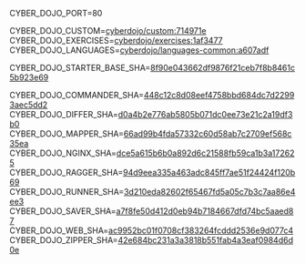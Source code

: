 
CYBER_DOJO_PORT=80<br/>

CYBER_DOJO_CUSTOM=[cyberdojo/custom:714971e](https://github.com/cyber-dojo/custom/commit/714971eb44f2add20de2397bfb5279c306dbdea9)<br/>
CYBER_DOJO_EXERCISES=[cyberdojo/exercises:1af3477](https://github.com/cyber-dojo/exercises/commit/1af3477696fc6459d963a204139a415347aa1138)<br/>
CYBER_DOJO_LANGUAGES=[cyberdojo/languages-common:a607adf](https://github.com/cyber-dojo/languages/commit/a607adfbc1f6a5fa46b1b8e59f74b37699c48500)<br/>

CYBER_DOJO_STARTER_BASE_SHA=[8f90e043662df9876f21ceb7f8b8461c5b923e69](https://github.com/cyber-dojo/starter-base/commit/8f90e043662df9876f21ceb7f8b8461c5b923e69)<br/>

CYBER_DOJO_COMMANDER_SHA=[448c12c8d08eef4758bbd684dc7d22993aec5dd2](https://github.com/cyber-dojo/commander/commit/448c12c8d08eef4758bbd684dc7d22993aec5dd2)<br/>
CYBER_DOJO_DIFFER_SHA=[d0a4b2e776ab5805b071dc0ee73e21c2a19df3b0](https://github.com/cyber-dojo/differ/commit/d0a4b2e776ab5805b071dc0ee73e21c2a19df3b0)<br/>
CYBER_DOJO_MAPPER_SHA=[66ad99b4fda57332c60d58ab7c2709ef568c35ea](https://github.com/cyber-dojo/mapper/commit/66ad99b4fda57332c60d58ab7c2709ef568c35ea)<br/>
CYBER_DOJO_NGINX_SHA=[dce5a615b6b0a892d6c21588fb59ca1b3a172625](https://github.com/cyber-dojo/nginx/commit/dce5a615b6b0a892d6c21588fb59ca1b3a172625)<br/>
CYBER_DOJO_RAGGER_SHA=[94d9eea335a463adc845ff7ae51f24424f120b69](https://github.com/cyber-dojo/ragger/commit/94d9eea335a463adc845ff7ae51f24424f120b69)<br/>
CYBER_DOJO_RUNNER_SHA=[3d210eda82602f65467fd5a05c7b3c7aa86e4ee3](https://github.com/cyber-dojo/runner/commit/3d210eda82602f65467fd5a05c7b3c7aa86e4ee3)<br/>
CYBER_DOJO_SAVER_SHA=[a7f8fe50d412d0eb94b7184667dfd74bc5aaed87](https://github.com/cyber-dojo/saver/commit/a7f8fe50d412d0eb94b7184667dfd74bc5aaed87)<br/>
CYBER_DOJO_WEB_SHA=[ac9952bc01f0708cf383264fcddd2536e9d077c4](https://github.com/cyber-dojo/web/commit/ac9952bc01f0708cf383264fcddd2536e9d077c4)<br/>
CYBER_DOJO_ZIPPER_SHA=[42e684bc231a3a3818b551fab4a3eaf0984d6d0e](https://github.com/cyber-dojo/zipper/commit/42e684bc231a3a3818b551fab4a3eaf0984d6d0e)<br/>
